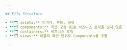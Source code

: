 ```yaml
---

## File Structure

- **🗂 assets:** 이미지, 폰트, 에셋
- **🗂 components:** 화면 구성 UI로 비즈니스 로직을 갖지 않음
- **🗂 containers:** 비즈니스 로직
- **🗂 views:** 어플의 화면 단위로 Components를 조합

---
```

